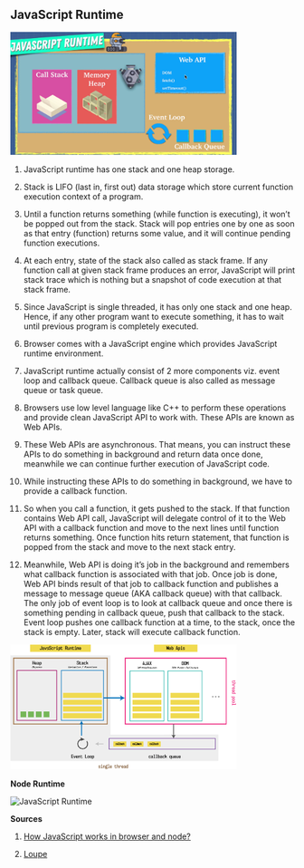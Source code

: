 ## JavaScript Runtime

<img src="../img/js-foundation-js-runtime-001.png"
     alt="JavaScript Runtime"
     style="width: 400px; height: 400px margin: 0 auto;" />

1. JavaScript runtime has one stack and one heap storage.

2. Stack is LIFO (last in, first out) data storage which store current function execution context of a program.

3. Until a function returns something (while function is executing), it won’t be popped out from the stack. Stack will pop entries one by one as soon as that entry (function) returns some value, and it will continue pending function executions.

4. At each entry, state of the stack also called as stack frame. If any function call at given stack frame produces an error, JavaScript will print stack trace which is nothing but a snapshot of code execution at that stack frame.

5. Since JavaScript is single threaded, it has only one stack and one heap. Hence, if any other program want to execute something, it has to wait until previous program is completely executed.

6. Browser comes with a JavaScript engine which provides JavaScript runtime environment.

7. JavaScript runtime actually consist of 2 more components viz. event loop and callback queue. Callback queue is also called as message queue or task queue.

8. Browsers use low level language like C++ to perform these operations and provide clean JavaScript API to work with. These APIs are known as Web APIs.

9. These Web APIs are asynchronous. That means, you can instruct these APIs to do something in background and return data once done, meanwhile we can continue further execution of JavaScript code.

10. While instructing these APIs to do something in background, we have to provide a callback function.

11. So when you call a function, it gets pushed to the stack. If that function contains Web API call, JavaScript will delegate control of it to the Web API with a callback function and move to the next lines until function returns something. Once function hits return statement, that function is popped from the stack and move to the next stack entry.

12. Meanwhile, Web API is doing it’s job in the background and remembers what callback function is associated with that job. Once job is done, Web API binds result of that job to callback function and publishes a message to message queue (AKA callback queue) with that callback. The only job of event loop is to look at callback queue and once there is something pending in callback queue, push that callback to the stack. Event loop pushes one callback function at a time, to the stack, once the stack is empty. Later, stack will execute callback function.

<img src="../img/js-foundation-js-runtime-002.png"
     alt="JavaScript Runtime"
     style="width: 400px; height: 400px margin: 0 auto;" />

**Node Runtime**

<img src="../img/js-foundation-node-runtime-003.png"
     alt="JavaScript Runtime"
     style="width: 400px; height: 400px margin: 0 auto;" />

**Sources**

1. [How JavaScript works in browser and node? ](https://itnext.io/how-javascript-works-in-browser-and-node-ab7d0d09ac2f)

2. [Loupe](http://latentflip.com/loupe/?code=ZnVuY3Rpb24gcHJpbnRIZWxsbygpIHsNCiAgICBjb25zb2xlLmxvZygnSGVsbG8gZnJvbSBiYXonKTsNCn0NCg0KZnVuY3Rpb24gYmF6KCkgew0KICAgIHNldFRpbWVvdXQocHJpbnRIZWxsbywgMzAwMCk7DQp9DQoNCmZ1bmN0aW9uIGJhcigpIHsNCiAgICBiYXooKTsNCn0NCg0KZnVuY3Rpb24gZm9vKCkgew0KICAgIGJhcigpOw0KfQ0KDQpmb28oKTs%3D!!!PGJ1dHRvbj5DbGljayBtZSE8L2J1dHRvbj4%3D)
